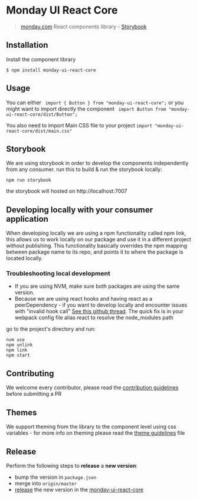 # Monday UI React Core
>[monday.com](https://www.monday.com) React components library - [Storybook](https://style.monday.com)

## Installation
Install the component library
```
$ npm install monday-ui-react-core
```

## Usage
You can either ` import { Button } from "monday-ui-react-core";`
or you might want to import directly the component ` import Button from "monday-ui-react-core/dist/Button";`   

You also need to import Main CSS file to your project
`import "monday-ui-react-core/dist/main.css"`

## Storybook
We are using storybook in order to develop the components independently from any consumer.
run this to build & run the storybook locally:
```
npm run storybook
```
the storybook will hosted on http://localhost:7007


## Developing locally with your consumer application
When developing locally we are using a npm functionality called npm link, this allows us to 
work locally on our package and use it in a different project without publishing.
This functionality basically overrides the npm mapping between package name to its repo, and points it to where the package is located locally.

### Troubleshooting local development
* If you are using NVM, make sure both packages are using the same version.
* Because we are using react hooks and having react as a peerDependency - if you want to develop locally and encounter issues with "invalid hook call" [See this github thread](https://github.com/facebook/react/issues/13991). The quick fix is in your webpack config file alias react to resolve the node_modules path


  
go to the project's directory and run:
```
nvm use
npm unlink
npm link
npm start
```

## Contributing
We welcome every contributor, please read the [contribution guidelines](CONTRIBUTING.md) before submitting a PR 

## Themes
We support theming from the library to the component level using css variables - for more info on theming please read the [theme guidelines](THEME_README.md) file

## Release
Perform the following steps to **release** a **new version**:
* bump the version in `package.json`
* merge into `origin/master`
* [release](https://docs.github.com/en/free-pro-team@latest/github/administering-a-repository/managing-releases-in-a-repository) the new version in the [monday-ui-react-core
](https://github.com/mondaycom/monday-ui-react-core)
